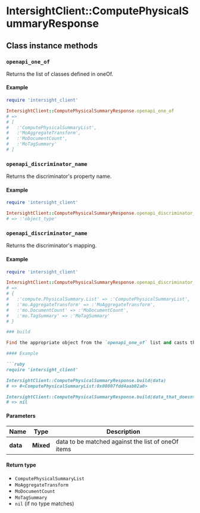 # IntersightClient::ComputePhysicalSummaryResponse

## Class instance methods

### `openapi_one_of`

Returns the list of classes defined in oneOf.

#### Example

```ruby
require 'intersight_client'

IntersightClient::ComputePhysicalSummaryResponse.openapi_one_of
# =>
# [
#   :'ComputePhysicalSummaryList',
#   :'MoAggregateTransform',
#   :'MoDocumentCount',
#   :'MoTagSummary'
# ]
```

### `openapi_discriminator_name`

Returns the discriminator's property name.

#### Example

```ruby
require 'intersight_client'

IntersightClient::ComputePhysicalSummaryResponse.openapi_discriminator_name
# => :'object_type'
```

### `openapi_discriminator_name`

Returns the discriminator's mapping.

#### Example

```ruby
require 'intersight_client'

IntersightClient::ComputePhysicalSummaryResponse.openapi_discriminator_mapping
# =>
# {
#   :'compute.PhysicalSummary.List' => :'ComputePhysicalSummaryList',
#   :'mo.AggregateTransform' => :'MoAggregateTransform',
#   :'mo.DocumentCount' => :'MoDocumentCount',
#   :'mo.TagSummary' => :'MoTagSummary'
# }

### build

Find the appropriate object from the `openapi_one_of` list and casts the data into it.

#### Example

```ruby
require 'intersight_client'

IntersightClient::ComputePhysicalSummaryResponse.build(data)
# => #<ComputePhysicalSummaryList:0x00007fdd4aab02a0>

IntersightClient::ComputePhysicalSummaryResponse.build(data_that_doesnt_match)
# => nil
```

#### Parameters

| Name | Type | Description |
| ---- | ---- | ----------- |
| **data** | **Mixed** | data to be matched against the list of oneOf items |

#### Return type

- `ComputePhysicalSummaryList`
- `MoAggregateTransform`
- `MoDocumentCount`
- `MoTagSummary`
- `nil` (if no type matches)

